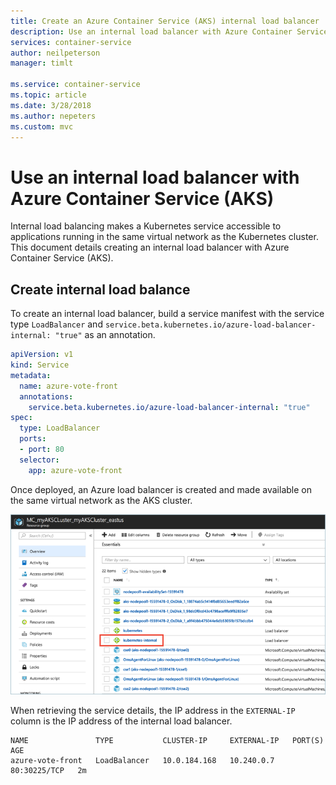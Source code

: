 ```yaml
---
title: Create an Azure Container Service (AKS) internal load balancer
description: Use an internal load balancer with Azure Container Service (AKS).
services: container-service
author: neilpeterson
manager: timlt

ms.service: container-service
ms.topic: article
ms.date: 3/28/2018
ms.author: nepeters
ms.custom: mvc
---
```


# Use an internal load balancer with Azure Container Service (AKS)

Internal load balancing makes a Kubernetes service accessible to applications running in the same virtual network as the Kubernetes cluster. This document details creating an internal load balancer with Azure Container Service (AKS).

## Create internal load balance

To create an internal load balancer, build a service manifest with the service type `LoadBalancer` and `service.beta.kubernetes.io/azure-load-balancer-internal: "true"` as an annotation.

```yaml
apiVersion: v1
kind: Service
metadata:
  name: azure-vote-front
  annotations:
    service.beta.kubernetes.io/azure-load-balancer-internal: "true"
spec:
  type: LoadBalancer
  ports:
  - port: 80
  selector:
    app: azure-vote-front
```

Once deployed, an Azure load balancer is created and made available on the same virtual network as the AKS cluster. 

![Image of AKS internal load balancer](media/internal-lb/internal-lb.png)

When retrieving the service details, the IP address in the `EXTERNAL-IP` column is the IP address of the internal load balancer. 

```console
NAME               TYPE           CLUSTER-IP     EXTERNAL-IP   PORT(S)        AGE
azure-vote-front   LoadBalancer   10.0.184.168   10.240.0.7    80:30225/TCP   2m
```

<!-- LINKS - External -->

<!-- LINKS - Internal -->